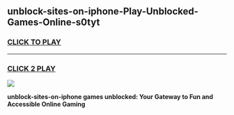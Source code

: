 
## unblock-sites-on-iphone-Play-Unblocked-Games-Online-s0tyt
<h3>
<a href="https://premium76.site?title=unblock-sites-on-iphone&ref=25A">CLICK TO PLAY</a></h3>
<hr>

<h3>
<a href="https://premium76.site?title=unblock-sites-on-iphone&ref=25A">CLICK 2 PLAY</a>
  
</h3>

<a href="https://premium76.site?title=unblock-sites-on-iphone&ref=25A"><img src="https://clearcache.store/games.png"></a>


**unblock-sites-on-iphone games unblocked: Your Gateway to Fun and Accessible Online Gaming**
